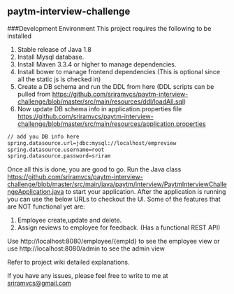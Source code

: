 ## paytm-interview-challenge

###Development Environment
This project requires the following to be installed

1. Stable release of Java 1.8
2. Install Mysql database.
3. Install Maven 3.3.4 or higher to manage dependencies.
4. Install bower to manage frontend dependencies (This is optional since all the static js is checked in)
5. Create a DB schema and run the DDL from here (DDL scripts can be pulled from https://github.com/sriramvcs/paytm-interview-challenge/blob/master/src/main/resources/ddl/loadAll.sql)<br>
6. Now update DB schema info in application.properties file https://github.com/sriramvcs/paytm-interview-challenge/blob/master/src/main/resources/application.properties <br>

```html
// add you DB info here
spring.datasource.url=jdbc:mysql://localhost/empreview
spring.datasource.username=root
spring.datasource.password=sriram
```

Once all this is done, you are good to go. Run the Java class https://github.com/sriramvcs/paytm-interview-challenge/blob/master/src/main/java/paytm/interview/PaytmInterviewChallengeApplication.java to start your application. 
After the application is running you can use the below URLs to checkout the UI. Some of the features that are NOT functional yet are:
1. Employee create,update and delete.
2. Assign reviews to employee for feedback. (Has a functional REST API)

Use http://localhost:8080/employee/{empId} to see the employee view
or use http://localhost:8080/admin to see the admin view

Refer to project wiki detailed explanations.

If you have any issues, please feel free to write to me at sriramvcs@gmail.com
